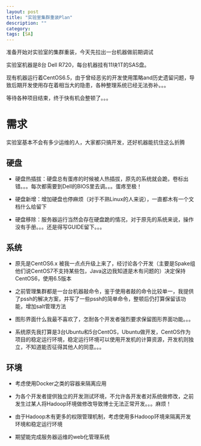```yaml
---
layout: post
title: "实验室集群重装Plan"
description: ""
category:
tags: [SA]
---
```



准备开始对实验室的集群重装，今天先拉出一台机器做前期调试

实验室机器是8台 Dell R720，每台机器挂有11块1T的SAS盘。

现有机器运行着CentOS6.5，由于曾经恶劣的开发使用策略and历史遗留问题，导致后期开发使用存在着相当大的隐患，各种整理系统已经无法弥补。。。

等待各种项目结束，终于快有机会整顿了。。。

# 需求

实验室基本不会有多少运维的人，大家都只搞开发，还好机器能抗住这么折腾

## 硬盘

 - 硬盘热插拔：硬盘总有蛋疼的时候被人热插拔，原先的系统就会跪，卷标出错。。。每次都需要到Dell的BIOS里去调。。。蛋疼至极！

 - 硬盘新增：增加硬盘也停麻烦（对于不熟Linux的人来说），一直都木有一个文档什么给留下

 - 硬盘移除：服务器运行当然会存在硬盘跪的情况，对于原先的系统来说，操作没有手册。。。还是得写GUIDE留下。。。

## 系统

 - 原先是CentOS6.x 被我一点点升级上来了，经讨论各个开发（主要是Spake组他们说CentOS7不支持某些包，Java这边我知道是木有问题的）决定保持CentOS6，使用6.5版本

 - 之前管理集群都是一台台机器敲命令，鉴于使用者敲的命令比较单一，我提供了pssh的解决方案，并写了一些pssh的简单命令，整顿后仍打算保留该功能，增加salt管理方法

 - 图形界面什么我最不喜欢了，怎耐各个开发者强烈要求保留图形界面功能。。。

 - 系统原先我打算是3台Ubuntu和5台CentOS，Ubuntu做开发，CentOS作为项目的稳定运行环境，稳定运行环境可以使用开发机的计算资源，开发机则独立，不知道能否征得其他人的同意。。。

## 环境

 - 考虑使用Docker之类的容器来隔离应用

 - 为各个开发者提供独立的开发测试环境，不允许各开发者对系统做修改，之前发生过某人将Hadoop环境做修改导致博士无法正常开发。。。麻烦！

 - 由于Hadoop木有更多的权限管理机制，考虑使用多Hadoop环境来隔离开发环境和稳定运行环境

 - 期望能完成服务器运维的web化管理系统
